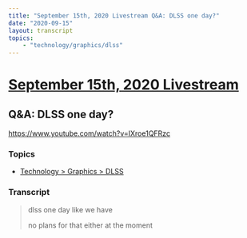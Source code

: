 ```yaml
---
title: "September 15th, 2020 Livestream Q&A: DLSS one day?"
date: "2020-09-15"
layout: transcript
topics:
    - "technology/graphics/dlss"
---
```

# [September 15th, 2020 Livestream](../2020-09-15.md)
## Q&A: DLSS one day?
https://www.youtube.com/watch?v=IXroe1QFRzc

### Topics
* [Technology > Graphics > DLSS](../topics/technology/graphics/dlss.md)

### Transcript

> dlss one day like we have
>
> no plans for that either at the moment
